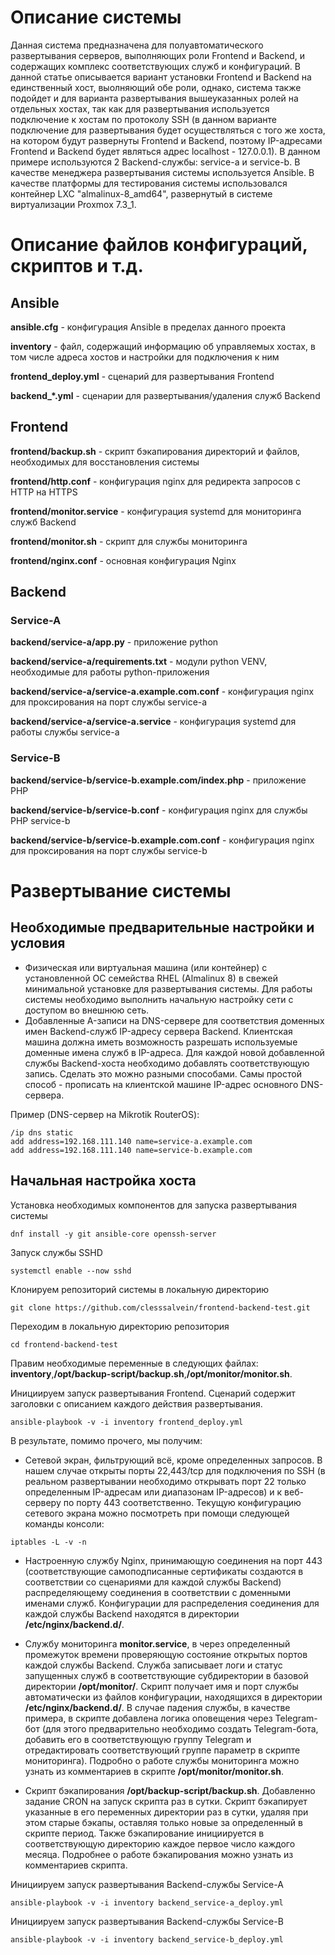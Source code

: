 # Описание системы

Данная система предназначена для полуавтоматического развертывания серверов, выполняющих роли Frontend и Backend, и содержащих комплекс соответствующих служб и конфигураций. В данной статье описывается вариант установки Frontend и Backend на единственный хост, выолняющий обе роли, однако, система также подойдет и для варианта развертывания вышеуказанных ролей на отдельных хостах, так как для развертывания используется подключение к хостам по протоколу SSH (в данном варианте подключение для развертывания будет осуществляться с того же хоста, на котором будут развернуты Frontend и Backend, поэтому IP-адресами Frontend и Backend будет являться адрес localhost - 127.0.0.1). В данном примере используются 2 Backend-службы: service-a и service-b. В качестве менеджера развертывания системы используется Ansible. В качестве платформы для тестирования системы использовался контейнер LXC "almalinux-8_amd64", развернутый в системе виртуализации Proxmox 7.3_1.


# Описание файлов конфигураций, скриптов и т.д.


## Ansible

**ansible.cfg** - конфигурация Ansible в пределах данного проекта

**inventory** - файл, содержащий информацию об управляемых хостах, в том числе адреса хостов и настройки для подключения к ним

**frontend_deploy.yml** - сценарий для развертывания Frontend

**backend_*.yml** - сценарии для развертывания/удаления служб Backend


## Frontend

**frontend/backup.sh** - скрипт бэкапирования директорий и файлов, необходимых для восстановления системы

**frontend/http.conf** - конфигурация nginx для редиректа запросов с HTTP на HTTPS

**frontend/monitor.service** - конфигурация systemd для мониторинга служб Backend

**frontend/monitor.sh** - скрипт для службы мониторинга

**frontend/nginx.conf** - основная конфигурация Nginx


## Backend


### Service-A

**backend/service-a/app.py** - приложение python

**backend/service-a/requirements.txt** - модули python VENV, необходимые для работы python-приложения

**backend/service-a/service-a.example.com.conf** - конфигурация nginx для проксирования на порт службы service-a

**backend/service-a/service-a.service** - конфигурация systemd для работы службы service-a


### Service-B

**backend/service-b/service-b.example.com/index.php** - приложение PHP

**backend/service-b/service-b.conf** - конфигурация nginx для службы PHP service-b

**backend/service-b/service-b.example.com.conf** - конфигурация nginx для проксирования на порт службы service-b


# Развертывание системы


## Необходимые предварительные настройки и условия

- Физическая или виртуальная машина (или контейнер) с установленной ОС семейства RHEL (Almalinux 8) в свежей минимальной установке для развертывания системы. Для работы системы необходимо выполнить начальную настройку сети с доступом во внешнюю сеть.
- Добавленные A-записи на DNS-сервере для соответствия доменных имен Backend-служб IP-адресу сервера Backend. Клиентская машина должна иметь возможность разрешать используемые доменные имена служб в IP-адреса. Для каждой новой добавленной службы Backend-хоста необходимо добавлять соответствующую запись. Сделать это можно разными способами. Самы простой способ - прописать на клиентской машине IP-адрес основного DNS-сервера.

Пример (DNS-сервер на Mikrotik RouterOS):

```
/ip dns static
add address=192.168.111.140 name=service-a.example.com
add address=192.168.111.140 name=service-b.example.com
```


## Начальная настройка хоста

Установка необходимых компонентов для запуска развертывания системы

```
dnf install -y git ansible-core openssh-server
```

Запуск службы SSHD

```
systemctl enable --now sshd
```

Клонируем репозиторий системы в локальную директорию

```
git clone https://github.com/clesssalvein/frontend-backend-test.git
```

Переходим в локальную директорию репозитория

```
cd frontend-backend-test
```

Правим необходимые переменные в следующих файлах: **inventory**,**/opt/backup-script/backup.sh**,**/opt/monitor/monitor.sh**.

Инициируем запуск развертывания Frontend. Сценарий содержит заголовки с описанием каждого действия развертывания.

```
ansible-playbook -v -i inventory frontend_deploy.yml
```

В результате, помимо прочего, мы получим:

- Сетевой экран, фильтрующий всё, кроме определенных запросов. В нашем случае открыты порты 22,443/tcp для подключения по SSH (в реальном развертывании необходимо открывать порт 22 только определенным IP-адресам или диапазонам IP-адресов) и к веб-серверу по порту 443 соответственно. Текущую конфигурацию сетевого экрана можно посмотреть при помощи следующей команды консоли:

```
iptables -L -v -n
```

- Настроенную службу Nginx, принимающую соединения на порт 443 (соответствующие самоподписанные сертификаты создаются в соответствии со сценариями для каждой службы Backend) распределяющему соединения в соответствии с доменными именами служб. Конфигурации для распределения соединения для каждой службы Backend находятся в директории **/etc/nginx/backend.d/**.

- Службу мониторинга **monitor.service**, в через определенный промежуток времени проверяющую состояние открытых портов каждой службы Backend. Служба записывает логи и статус запущенных служб в соответствующие субдиректории в базовой директории **/opt/monitor/**. Скрипт получает имя и порт службы автоматически из файлов конфигурации, находящихся в директории **/etc/nginx/backend.d/**. В случае падения службы, в качестве примера, в скрипте добавлена логика оповещения через Telegram-бот (для этого предварительно необходимо создать Telegram-бота, добавить его в соответствующую группу Telegram и отредактировать соответствующий группе параметр в скрипте мониторинга). Подробно о работе службы мониторинга можно узнать из комментариев в скрипте **/opt/monitor/monitor.sh**.

- Скрипт бэкапирования **/opt/backup-script/backup.sh**. Добавленно задание CRON на запуск скрипта раз в сутки. Скрипт бэкапирует указанные в его переменных директории раз в сутки, удаляя при этом старые бэкапы, оставляя только новые за определенный в скрипте период. Также бэкапирование инициируется в соответствующую директорию каждое первое число каждого месяца. Подробнее о работе бэкапирования можно узнать из комментариев скрипта.


Инициируем запуск развертывания Backend-службы Service-A

```
ansible-playbook -v -i inventory backend_service-a_deploy.yml
```

Инициируем запуск развертывания Backend-службы Service-B

```
ansible-playbook -v -i inventory backend_service-b_deploy.yml
```
